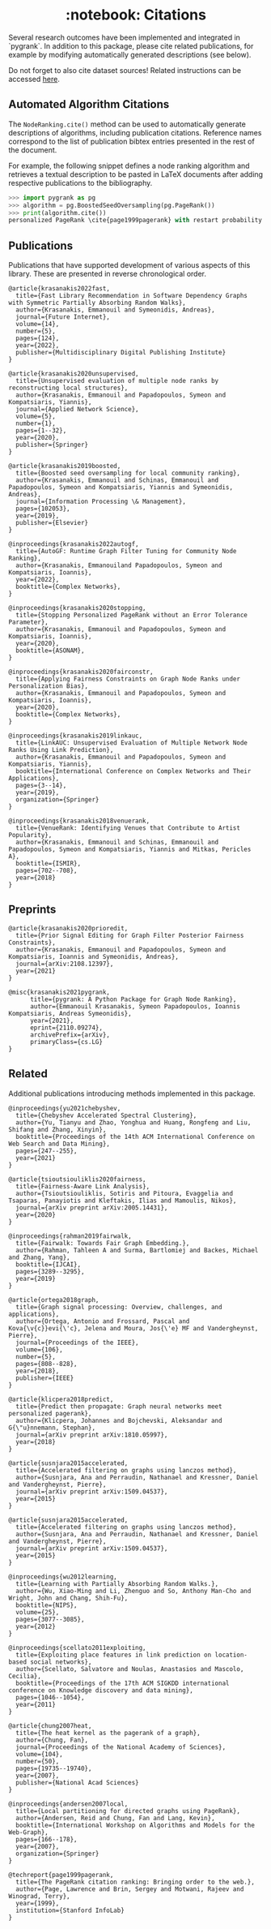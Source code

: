 <center><h1>:notebook: Citations</h1></center>
Several research outcomes have been implemented and integrated in `pygrank`.
In addition to this package, please cite related publications, for example
by modifying automatically generated descriptions (see below). 

Do not forget to also cite dataset sources! Related instructions
can be accessed [here](datasets.md).

## Automated Algorithm Citations

The `NodeRanking.cite()` method can be used to 
automatically generate descriptions of algorithms, including
publication citations. Reference names correspond to the list of
publication bibtex entries presented in the rest of the document.

For example, the following snippet defines a node ranking algorithm
and retrieves a textual description to be pasted in LaTeX documents
after adding respective publications to the bibliography.

```python
>>> import pygrank as pg
>>> algorithm = pg.BoostedSeedOversampling(pg.PageRank())
>>> print(algorithm.cite())
personalized PageRank \cite{page1999pagerank} with restart probability 0.15 and iterative partial boosted seed oversampling of previous node scores \cite{krasanakis2019boosted} postprocessor
```

## Publications
Publications that have supported development of various aspects of
this library. These are presented in reverse chronological order.
```
@article{krasanakis2022fast,
  title={Fast Library Recommendation in Software Dependency Graphs with Symmetric Partially Absorbing Random Walks},
  author={Krasanakis, Emmanouil and Symeonidis, Andreas},
  journal={Future Internet},
  volume={14},
  number={5},
  pages={124},
  year={2022},
  publisher={Multidisciplinary Digital Publishing Institute}
}
```
```
@article{krasanakis2020unsupervised,
  title={Unsupervised evaluation of multiple node ranks by reconstructing local structures},
  author={Krasanakis, Emmanouil and Papadopoulos, Symeon and Kompatsiaris, Yiannis},
  journal={Applied Network Science},
  volume={5},
  number={1},
  pages={1--32},
  year={2020},
  publisher={Springer}
}
```
```
@article{krasanakis2019boosted,
  title={Boosted seed oversampling for local community ranking},
  author={Krasanakis, Emmanouil and Schinas, Emmanouil and Papadopoulos, Symeon and Kompatsiaris, Yiannis and Symeonidis, Andreas},
  journal={Information Processing \& Management},
  pages={102053},
  year={2019},
  publisher={Elsevier}
}
```
```
@inproceedings{krasanakis2022autogf,
  title={AutoGF: Runtime Graph Filter Tuning for Community Node Ranking},
  author={Krasanakis, Emmanouiland Papadopoulos, Symeon and Kompatsiaris, Ioannis},
  year={2022},
  booktitle={Complex Networks},
}
```
```
@inproceedings{krasanakis2020stopping,
  title={Stopping Personalized PageRank without an Error Tolerance Parameter},
  author={Krasanakis, Emmanouil and Papadopoulos, Symeon and Kompatsiaris, Ioannis},
  year={2020},
  booktitle={ASONAM},
}
```
```
@inproceedings{krasanakis2020fairconstr,
  title={Applying Fairness Constraints on Graph Node Ranks under Personalization Bias},
  author={Krasanakis, Emmanouil and Papadopoulos, Symeon and Kompatsiaris, Ioannis},
  year={2020},
  booktitle={Complex Networks},
}
```
```
@inproceedings{krasanakis2019linkauc,
  title={LinkAUC: Unsupervised Evaluation of Multiple Network Node Ranks Using Link Prediction},
  author={Krasanakis, Emmanouil and Papadopoulos, Symeon and Kompatsiaris, Yiannis},
  booktitle={International Conference on Complex Networks and Their Applications},
  pages={3--14},
  year={2019},
  organization={Springer}
}
```
```
@inproceedings{krasanakis2018venuerank,
  title={VenueRank: Identifying Venues that Contribute to Artist Popularity},
  author={Krasanakis, Emmanouil and Schinas, Emmanouil and Papadopoulos, Symeon and Kompatsiaris, Yiannis and Mitkas, Pericles A},
  booktitle={ISMIR},
  pages={702--708},
  year={2018}
}
```

## Preprints
```
@article{krasanakis2020prioredit,
  title={Prior Signal Editing for Graph Filter Posterior Fairness Constraints},
  author={Krasanakis, Emmanouil and Papadopoulos, Symeon and Kompatsiaris, Ioannis and Symeonidis, Andreas},
  journal={arXiv:2108.12397},	
  year={2021}
}
```

```
@misc{krasanakis2021pygrank,
      title={pygrank: A Python Package for Graph Node Ranking}, 
      author={Emmanouil Krasanakis, Symeon Papadopoulos, Ioannis Kompatsiaris, Andreas Symeonidis},
      year={2021},
      eprint={2110.09274},
      archivePrefix={arXiv},
      primaryClass={cs.LG}
}
```

## Related
Additional publications introducing methods implemented in this package.

```
@inproceedings{yu2021chebyshev,
  title={Chebyshev Accelerated Spectral Clustering},
  author={Yu, Tianyu and Zhao, Yonghua and Huang, Rongfeng and Liu, Shifang and Zhang, Xinyin},
  booktitle={Proceedings of the 14th ACM International Conference on Web Search and Data Mining},
  pages={247--255},
  year={2021}
}
```
```
@article{tsioutsiouliklis2020fairness,
  title={Fairness-Aware Link Analysis},
  author={Tsioutsiouliklis, Sotiris and Pitoura, Evaggelia and Tsaparas, Panayiotis and Kleftakis, Ilias and Mamoulis, Nikos},
  journal={arXiv preprint arXiv:2005.14431},
  year={2020}
}
```
```
@inproceedings{rahman2019fairwalk,
  title={Fairwalk: Towards Fair Graph Embedding.},
  author={Rahman, Tahleen A and Surma, Bartlomiej and Backes, Michael and Zhang, Yang},
  booktitle={IJCAI},
  pages={3289--3295},
  year={2019}
}
```
```
@article{ortega2018graph,
  title={Graph signal processing: Overview, challenges, and applications},
  author={Ortega, Antonio and Frossard, Pascal and Kova{\v{c}}evi{\'c}, Jelena and Moura, Jos{\'e} MF and Vandergheynst, Pierre},
  journal={Proceedings of the IEEE},
  volume={106},
  number={5},
  pages={808--828},
  year={2018},
  publisher={IEEE}
}
```
```
@article{klicpera2018predict,
  title={Predict then propagate: Graph neural networks meet personalized pagerank},
  author={Klicpera, Johannes and Bojchevski, Aleksandar and G{\"u}nnemann, Stephan},
  journal={arXiv preprint arXiv:1810.05997},
  year={2018}
}
```
```
@article{susnjara2015accelerated,
  title={Accelerated filtering on graphs using lanczos method},
  author={Susnjara, Ana and Perraudin, Nathanael and Kressner, Daniel and Vandergheynst, Pierre},
  journal={arXiv preprint arXiv:1509.04537},
  year={2015}
}
```
```
@article{susnjara2015accelerated,
  title={Accelerated filtering on graphs using lanczos method},
  author={Susnjara, Ana and Perraudin, Nathanael and Kressner, Daniel and Vandergheynst, Pierre},
  journal={arXiv preprint arXiv:1509.04537},
  year={2015}
}
```
```
@inproceedings{wu2012learning,
  title={Learning with Partially Absorbing Random Walks.},
  author={Wu, Xiao-Ming and Li, Zhenguo and So, Anthony Man-Cho and Wright, John and Chang, Shih-Fu},
  booktitle={NIPS},
  volume={25},
  pages={3077--3085},
  year={2012}
}
```
```
@inproceedings{scellato2011exploiting,
  title={Exploiting place features in link prediction on location-based social networks},
  author={Scellato, Salvatore and Noulas, Anastasios and Mascolo, Cecilia},
  booktitle={Proceedings of the 17th ACM SIGKDD international conference on Knowledge discovery and data mining},
  pages={1046--1054},
  year={2011}
}
```
```
@article{chung2007heat,
  title={The heat kernel as the pagerank of a graph},
  author={Chung, Fan},
  journal={Proceedings of the National Academy of Sciences},
  volume={104},
  number={50},
  pages={19735--19740},
  year={2007},
  publisher={National Acad Sciences}
}
```
```
@inproceedings{andersen2007local,
  title={Local partitioning for directed graphs using PageRank},
  author={Andersen, Reid and Chung, Fan and Lang, Kevin},
  booktitle={International Workshop on Algorithms and Models for the Web-Graph},
  pages={166--178},
  year={2007},
  organization={Springer}
}
```
```
@techreport{page1999pagerank,
  title={The PageRank citation ranking: Bringing order to the web.},
  author={Page, Lawrence and Brin, Sergey and Motwani, Rajeev and Winograd, Terry},
  year={1999},
  institution={Stanford InfoLab}
}
```
